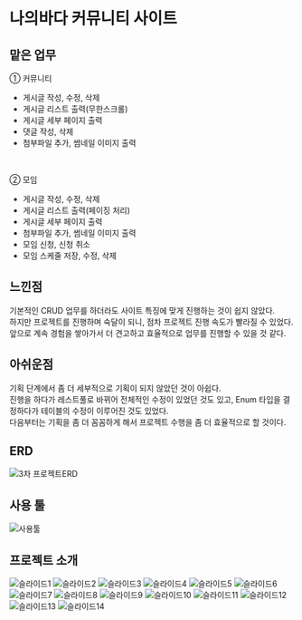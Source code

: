 # 나의바다 커뮤니티 사이트

## 맡은 업무
① 커뮤니티
  - 게시글 작성, 수정, 삭제
  - 게시글 리스트 출력(무한스크롤)
  - 게시글 세부 페이지 출력
  - 댓글 작성, 삭제
  - 첨부파일 추가, 썸네일 이미지 출력
  <br>
  
② 모임
  - 게시글 작성, 수정, 삭제
  - 게시글 리스트 출력(페이징 처리)
  - 게시글 세부 페이지 출력
  - 첨부파일 추가, 썸네일 이미지 출력
  - 모임 신청, 신청 취소
  - 모임 스케줄 저장, 수정, 삭제
  
  
## 느낀점
기본적인 CRUD 업무를 하더라도 사이트 특징에 맞게 진행하는 것이 쉽지 않았다. <br>
하지만 프로젝트를 진행하며 숙달이 되니, 점차 프로젝트 진행 속도가 빨라질 수 있었다. <br>
앞으로 계속 경험을 쌓아가서 더 견고하고 효율적으로 업무를 진행할 수 있을 것 같다.
  

## 아쉬운점
기획 단계에서 좀 더 세부적으로 기획이 되지 않았던 것이 아쉽다. <br>
진행을 하다가 레스트풀로 바뀌어 전체적인 수정이 있었던 것도 있고, Enum 타입을 결정하다가 테이블의 수정이 이루어진 것도 있었다. <br>
다음부터는 기획을 좀 더 꼼꼼하게 해서 프로젝트 수행을 좀 더 효율적으로 할 것이다.

## ERD
![3차 프로젝트ERD](https://user-images.githubusercontent.com/114047532/209596119-87d82f21-2959-494c-bac2-5735ae13fc4a.PNG)


## 사용 툴
![사용툴](https://user-images.githubusercontent.com/114047532/209596085-82b41d0e-1b6e-4584-92d6-7db05918cf46.png)

## 프로젝트 소개
![슬라이드1](https://user-images.githubusercontent.com/114047532/209596140-bff1e344-28af-4a07-b431-5d1f9346931e.PNG)
![슬라이드2](https://user-images.githubusercontent.com/114047532/209596143-bc97dfc7-c54c-47c2-bee7-f9e17527aa82.PNG)
![슬라이드3](https://user-images.githubusercontent.com/114047532/209596146-6b70aadc-bb6c-474e-ad32-0d992cc6e419.PNG)
![슬라이드4](https://user-images.githubusercontent.com/114047532/209596147-1716dde6-b20e-41df-b18f-58f87b3ed849.PNG)
![슬라이드5](https://user-images.githubusercontent.com/114047532/209596148-63d797a6-9995-45c9-97da-911432f0815e.PNG)
![슬라이드6](https://user-images.githubusercontent.com/114047532/209596149-9c54e520-1586-422a-9705-9f0839c289a0.PNG)
![슬라이드7](https://user-images.githubusercontent.com/114047532/209596150-486d4cd9-4f3f-4b8a-b6a4-ab464919c58f.PNG)
![슬라이드8](https://user-images.githubusercontent.com/114047532/209596151-12e73acf-c721-4d0b-9098-84e9046d62d1.PNG)
![슬라이드9](https://user-images.githubusercontent.com/114047532/209596153-d7fb56bf-a0d6-4296-a340-566029b797bd.PNG)
![슬라이드10](https://user-images.githubusercontent.com/114047532/209596154-6997afe8-3c63-4324-9b90-d34b0f3afbdf.PNG)
![슬라이드11](https://user-images.githubusercontent.com/114047532/209596155-7bf5bda2-9dea-4b17-804e-1b4065a2eef5.PNG)
![슬라이드12](https://user-images.githubusercontent.com/114047532/209596156-0c62391d-4d12-49ae-a4f9-5015651653b3.PNG)
![슬라이드13](https://user-images.githubusercontent.com/114047532/209596157-30c30bfd-0c6f-4f42-9388-7d4a1d31a324.PNG)
![슬라이드14](https://user-images.githubusercontent.com/114047532/209596158-4ddfc906-363c-41b8-b683-337ee61b64cb.PNG)

